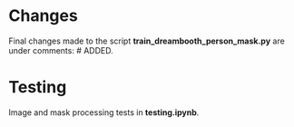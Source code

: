 # Changes

Final changes made to the script **train_dreambooth_person_mask.py** are under comments: # ADDED.


# Testing

Image and mask processing tests in **testing.ipynb**.
